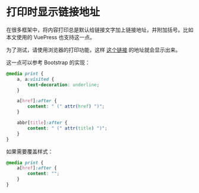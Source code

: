 # 打印时显示链接地址

在很多框架中，将内容打印总是默认给链接文字加上链接地址，并附加括号。比如本文使用的 VuePress 也支持这一点。

为了测试，请使用浏览器的打印功能，这样 [这个链接](https://blog.alexsun.top/) 的地址就会显示出来。

这一点可以参考 Bootstrap 的实现：

```css
@media print {
    a, a:visited {
        text-decoration: underline;
    }

    a[href]:after {
        content: " (" attr(href) ")";
    }

    abbr[title]:after {
        content: " (" attr(title) ")";
    }
}
```

如果需要覆盖样式：

```css
@media print {
    a[href]:after {
        content: "";
    }
}
```
